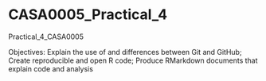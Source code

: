 # CASA0005_Practical_4
Practical_4_CASA0005

Objectives:
Explain the use of and differences between Git and GitHub; 
Create reproducible and open R code; 
Produce RMarkdown documents that explain code and analysis 
